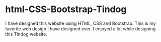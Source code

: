 # html-CSS-Bootstrap-Tindog
I have designed this website using HTML, CSS and Bootstrap. This is my favorite web design I have designed ever. I enjoyed a lot while designing this Tindog website.
